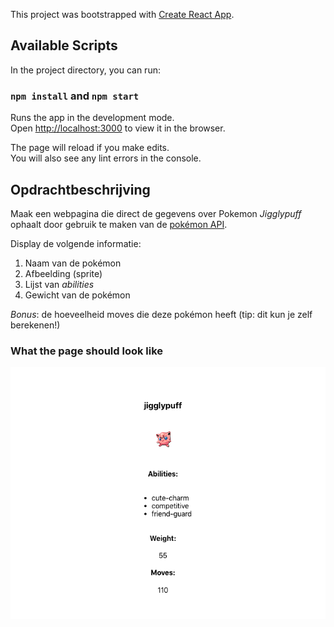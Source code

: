 This project was bootstrapped with [Create React App](https://github.com/facebook/create-react-app).

## Available Scripts

In the project directory, you can run:

### `npm install` and `npm start`

Runs the app in the development mode.<br />
Open [http://localhost:3000](http://localhost:3000) to view it in the browser.

The page will reload if you make edits.<br />
You will also see any lint errors in the console.

## Opdrachtbeschrijving

Maak een webpagina die direct de gegevens over Pokemon *Jigglypuff* ophaalt door gebruik te maken van de [pokémon API](https://pokeapi.co/). 

Display de volgende informatie:
1. Naam van de pokémon
2. Afbeelding (sprite)
3. Lijst van _abilities_
4. Gewicht van de pokémon

*Bonus*: de hoeveelheid moves die deze pokémon heeft (tip: dit kun je zelf berekenen!)
### What the page should look like

![Screenshot](screenshot.png)
